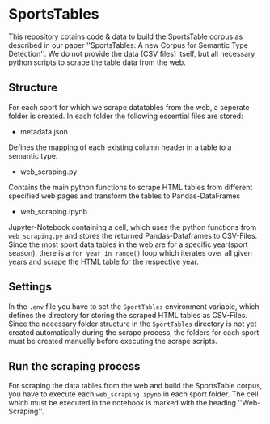 # SportsTables
This repository cotains code & data to build the SportsTable corpus as described in our paper ''SportsTables: A new Corpus for Semantic Type Detection''. We do not provide the data (CSV files) itself, but all necessary python scripts to scrape the table data from the web.

## Structure
For each sport for which we scrape datatables from the web, a seperate folder is created. In each folder the following essential files are stored:
- metadata.json

Defines the mapping of each existing column header in a table to a semantic type.

- web_scraping.py

Contains the main python functions to scrape HTML tables from different specified web pages and transform the tables to Pandas-DataFrames

- web_scraping.ipynb

Jupyter-Notebook containing a cell, which uses the python functions from `web_scraping.py` and stores the returned Pandas-Dataframes to CSV-Files. Since the most sport data tables in the web are for a specific year(sport season), there is a `for year in range()` loop which iterates over all given years and scrape the HTML table for the respective year.

## Settings
In the `.env` file you have to set the `SportTables` environment variable, which defines the directory for storing the scraped HTML tables as CSV-Files. Since the necessary folder structure in the `SportTables` directory is not yet created automatically during the scrape process, the folders for each sport must be created manually before executing the scrape scripts.



## Run the scraping process
For scraping the data tables from the web and build the SportsTable corpus, you have to execute each `web_scraping.ipynb` in each sport folder. The cell which must be executed in the notebook is marked with the heading ''Web-Scraping''.  